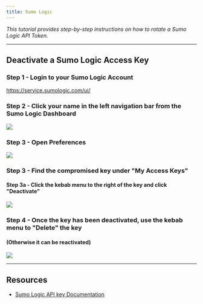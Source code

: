 ```yaml
---
title: Sumo Logic
---
```


*This tutorial provides step-by-step instructions on how to rotate a Sumo Logic API Token.*

---

## Deactivate a Sumo Logic Access Key

### Step 1 - Login to your Sumo Logic Account
https://service.sumologic.com/ui/

### Step 2 - Click your name in the left navigation bar from the Sumo Logic Dashboard
![](/images/sumo-logic/1.png)

### Step 3 - Open Preferences
![](/images/sumo-logic/2.png)

### Step 3 - Find the compromised key under "My Access Keys"
#### Step 3a - Click the kebab menu to the right of the key and click "Deactivate"
![](/images/sumo-logic/3.png)

### Step 4 - Once the key has been deactivated, use the kebab menu to "Delete" the key
#### (Otherwise it can be reactivated)
![](/images/sumo-logic/4.png)

---

## Resources
- [Sumo Logic API key Documentation](https://help.sumologic.com/docs/manage/security/access-keys/)